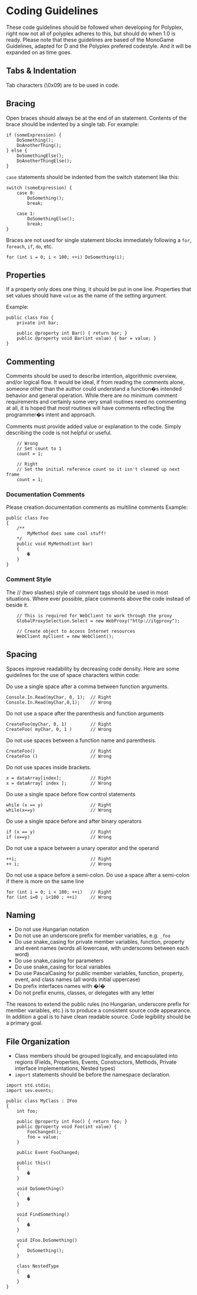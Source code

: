# Coding Guidelines
These code guidelines should be followed when developing for Polyplex, right now not all of polyplex adheres to this, but should do when 1.0 is ready.
Please note that these guidelines are based of the MonoGame Guidelines, adapted for D and the Polyplex prefered codestyle. And it will be expanded on as time goes.

## Tabs & Indentation
Tab characters (\0x09) are to be used in code.

## Bracing
Open braces should always be at the end of an statement. Contents of the brace should be indented by a single tab. For example:
```
if (someExpression) {
	DoSomething();
	DoAnotherThing();
} else {
	DoSomethingElse();
	DoAnotherThingElse();
}
```

`case` statements should be indented from the switch statement like this:
```
switch (someExpression) {
	case 0:
		DoSomething();
		break;

	case 1:
		DoSomethingElse();
		break;
}
```

Braces are not used for single statement blocks immediately following a `for`, `foreach`, `if`, `do`, etc.
```
for (int i = 0; i < 100; ++i) DoSomething(i);
```

## Properties
If a property only does one thing, it should be put in one line.
Properties that set values should have `value` as the name of the setting argument.

Example:
```
public class Foo {
	private int bar;

	public @property int Bar() { return bar; }
	public @property void Bar(int value) { bar = value; }
}
```

## Commenting
Comments should be used to describe intention, algorithmic overview, and/or logical flow.  It would be ideal, if from reading the comments alone, someone other than the author could understand a function�s intended behavior and general operation. While there are no minimum comment requirements and certainly some very small routines need no commenting at all, it is hoped that most routines will have comments reflecting the programmer�s intent and approach.

Comments must provide added value or explanation to the code. Simply describing the code is not helpful or useful.
```
	// Wrong
	// Set count to 1
	count = 1;

	// Right
	// Set the initial reference count so it isn't cleaned up next frame
	count = 1;
```

### Documentation Comments
Please creation documentation comments as multiline comments
Example:
```
public class Foo 
{
	/**
		MyMethod does some cool stuff!
	*/
	public void MyMethod(int bar)
	{
		�
	}
}
```

### Comment Style
The // (two slashes) style of comment tags should be used in most situations. Where ever possible, place comments above the code instead of beside it.
```
	// This is required for WebClient to work through the proxy
	GlobalProxySelection.Select = new WebProxy("http://itgproxy");

	// Create object to access Internet resources
	WebClient myClient = new WebClient();
```

## Spacing
Spaces improve readability by decreasing code density. Here are some guidelines for the use of space characters within code:

Do use a single space after a comma between function arguments.
```
Console.In.Read(myChar, 0, 1);  // Right
Console.In.Read(myChar,0,1);    // Wrong
```

Do not use a space after the parenthesis and function arguments
```
CreateFoo(myChar, 0, 1)         // Right
CreateFoo( myChar, 0, 1 )       // Wrong
```

Do not use spaces between a function name and parenthesis.
```
CreateFoo()                     // Right
CreateFoo ()                    // Wrong
```

Do not use spaces inside brackets.
```
x = dataArray[index];           // Right
x = dataArray[ index ];         // Wrong
```

Do use a single space before flow control statements
```
while (x == y)                  // Right
while(x==y)                     // Wrong
```

Do use a single space before and after binary operators
```
if (x == y)                     // Right
if (x==y)                       // Wrong
```

Do not use a space between a unary operator and the operand
```
++i;                            // Right
++ i;                           // Wrong
```

Do not use a space before a semi-colon. Do use a space after a semi-colon if there is more on the same line
```
for (int i = 0; i < 100; ++i)   // Right
for (int i=0 ; i<100 ; ++i)     // Wrong
```

## Naming
* Do not use Hungarian notation
* Do not use an underscore prefix for member variables, e.g. `_foo`
* Do use snake_casing for private member variables, function, property and event names (words all lowercase, with underscores between each word)
* Do use snake_casing for parameters
* Do use snake_casing for local variables
* Do use PascalCasing for public member variables, function, property, event, and class names (all words initial uppercase)
* Do prefix interfaces names with �I�
* Do not prefix enums, classes, or delegates with any letter

The reasons to extend the public rules (no Hungarian, underscore prefix for member variables, etc.) is to produce a consistent source code appearance. In addition a goal is to have clean readable source. Code legibility should be a primary goal.

## File Organization
* Class members should be grouped logically, and encapsulated into regions (Fields, Properties, Events, Constructors, Methods, Private interface implementations, Nested types)
* `import` statements should be before the namespace declaration.
```
import std.stdio;
import sev.events;

public class MyClass : IFoo 
{
	int foo;

	public @property int Foo() { return foo; }
	public @property void Foo(int value) {
		FooChanged();
		foo = value;
	}

	public Event FooChanged;

	public this()
	{
		�
	}

	void DoSomething()
	{
		�
	}

	void FindSomething()
	{
		�
	}

	void IFoo.DoSomething()
	{
		DoSomething();
	}

	class NestedType
	{
		�
	}
}
```